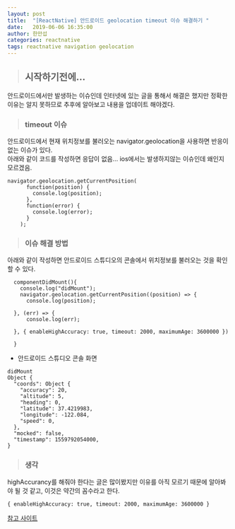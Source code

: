 ```yaml
---
layout: post
title:  "[ReactNative] 안드로이드 geolocation timeout 이슈 해결하기 "
date:   2019-06-06 16:35:00
author: 한만섭
categories: reactnative
tags: reactnative navigation geolocation
---
```


> ## 시작하기전에...  
안드로이드에서만 발생하는 이슈인데 인터넷에 있는 글을 통해서 해결은 했지만 정확한 이유는 알지 못하므로 추후에 알아보고 내용을 업데이트 해야겠다.  

> ### timeout 이슈 
안드로이드에서 현재 위치정보를 불러오는 navigator.geolocation을 사용하면 반응이 없는 이슈가 있다.  
아래와 같이 코드를 작성하면 응답이 없음... ios에서는 발생하지않는 이슈인데 왜인지 모르겠음. 
```
navigator.geolocation.getCurrentPosition(
      function(position) {
        console.log(position);
      }, 
      function(error) {
        console.log(error);
      }
    );
```

> ### 이슈 해결 방법
아래와 같이 작성하면 안드로이드 스튜디오의 콘솔에서 위치정보를 불러오는 것을 확인할 수 있다.  

```
  componentDidMount(){ 
    console.log("didMount");
    navigator.geolocation.getCurrentPosition((position) => {
      console.log(position);
  
  }, (err) => {
      console.log(err);
  
  }, { enableHighAccuracy: true, timeout: 2000, maximumAge: 3600000 })
    
  }
```

- 안드로이드 스튜디오 콘솔 화면  


```
didMount
Object {
  "coords": Object {
    "accuracy": 20,
    "altitude": 5,
    "heading": 0,
    "latitude": 37.4219983,
    "longitude": -122.084,
    "speed": 0,
  },
  "mocked": false,
  "timestamp": 1559792054000,
}

```

> ### 생각
highAccurancy를 해줘야 한다는 글은 많이봤지만 이유를 아직 모르기 때문에 알아봐야 될 것 같고, 이것은 약간의 꼼수라고 한다. 
```
{ enableHighAccuracy: true, timeout: 2000, maximumAge: 3600000 }
```

[참고 사이트](https://medium.com/@steve.mu.dev/solve-location-request-timed-out-problem-when-using-geolocation-in-react-native-3674e08f3688)
